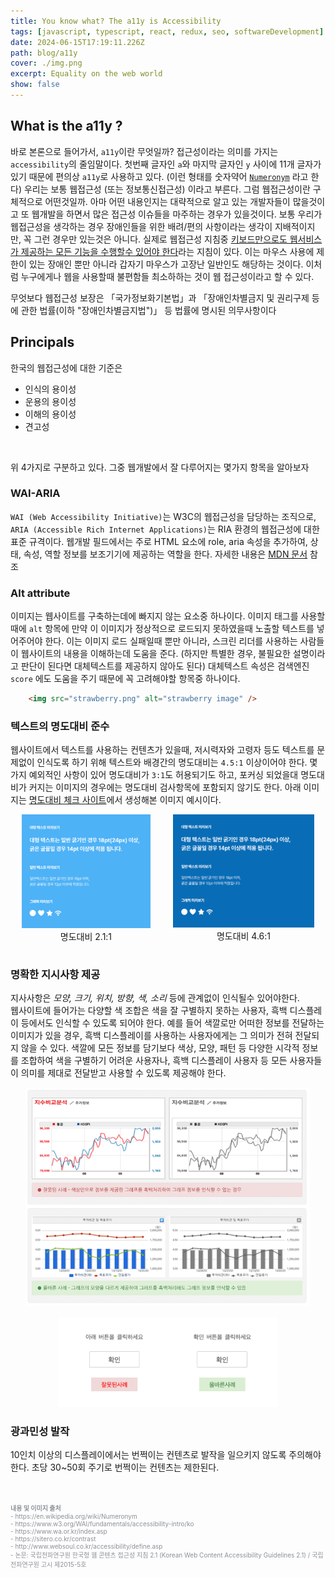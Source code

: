 ```yaml
---
title: You know what? The a11y is Accessibility
tags: [javascript, typescript, react, redux, seo, softwareDevelopment]
date: 2024-06-15T17:19:11.226Z
path: blog/a11y
cover: ./img.png
excerpt: Equality on the web world
show: false
---
```


## What is the a11y ?
바로 본론으로 들어가서, `a11y`이란 무엇일까? 접근성이라는 의미를 가지는 `accessibility`의 줄임말이다. 첫번째 글자인 `a`와 마지막 글자인 `y` 사이에 11개 글자가 있기 때문에 편의상 `a11y`로 사용하고 있다. (이런 형태를 숫자약어 <a href='https://en.wikipedia.org/wiki/Numeronym' target="_blank" rel="noopener noreferrer">`Numeronym`</a> 라고 한다)
우리는 보통 웹접근성 (또는 정보통신접근성) 이라고 부른다. 그럼 웹접근성이란 구체적으로 어떤것일까. 아마 어떤 내용인지는 대략적으로 알고 있는 개발자들이 많을것이고 또 웹개발을 하면서 많은 접근성 이슈들을 마주하는 경우가 있을것이다. 
보통 우리가 웹접근성을 생각하는 경우 장애인들을 위한 배려/편의 사항이라는 생각이 지배적이지만, 꼭 그런 경우만 있는것은 아니다. 실제로 웹접근성 지침중 <u>키보드만으로도 웹서비스가 제공하는 모든 기능을 수행할수 있어야 한다</u>라는 지침이 있다. 이는 마우스 사용에 제한이 있는 장애인 뿐만 아니라 갑자기 마우스가 고장난 일반인도 해당하는 것이다. 이처럼 누구에게나 웹을 사용할때 불편함들 최소하하는 것이 웹 접근성이라고 할 수 있다.

<div class="quote">
무엇보다 웹접근성 보장은 「국가정보화기본법」과 「장애인차별금지 및 권리구제 등에 관한 법률(이하 "장애인차별금지법")」 등 법률에 명시된 의무사항이다
</div>

## Principals
한국의 웹접근성에 대한 기준은
- 인식의 용이성
- 운용의 용이성
- 이해의 용이성
- 견고성

<br/>

위 4가지로 구분하고 있다. 그중 웹개발에서 잘 다루어지는 몇가지 항목을 알아보자

### WAI-ARIA
`WAI (Web Accessibility Initiative)`는 W3C의 웹접근성을 담당하는 조직으로, `ARIA (Accessible Rich Internet Applications)`는 RIA 환경의 웹접근성에 대한 표준 규격이다. 웹개발 필드에서는 주로 HTML 요소에 role, aria 속성을 추가하여, 상태, 속성, 역할 정보를 보조기기에 제공하는 역할을 한다. 자세한 내용은 <a href='https://developer.mozilla.org/en-US/docs/Web/Accessibility/ARIA' target="_blank" rel="noopener noreferrer">MDN 문서</a> 참조 

### Alt attribute 
이미지는 웹사이트를 구축하는데에 빠지지 않는 요소중 하나이다. 이미지 태그를 사용할때에 `alt` 항목에 만약 이 이미지가 정상적으로 로드되지 못하였을때 노출할 텍스트를 넣어주어야 한다. 이는 이미지 로드 실패일때 뿐만 아니라, 스크린 리더를 사용하는 사람들이 웹사이트의 내용을 이해하는데 도움을 준다. (하지만 특별한 경우, 불필요한 설명이라고 판단이 된다면 대체텍스트를 제공하지 않아도 된다) 
대체텍스트 속성은 검색엔진 `score` 에도 도움을 주기 때문에 꼭 고려해야할 항목중 하나이다.

```html
    <img src="strawberry.png" alt="strawberry image" />
```

### 텍스트의 명도대비 준수
웹사이트에서 텍스트를 사용하는 컨텐츠가 있을때, 저시력자와 고령자 등도 텍스트를 문제없이 인식도록 하기 위해 텍스트와 배경간의 명도대비는 `4.5:1` 이상이어야 한다.
몇가지 예외적인 사항이 있어 명도대비가 `3:1`도 허용되기도 하고, 포커싱 되었을대 명도대비가 커지는 이미지의 경우에는 명도대비 검사항목에 포함되지 않기도 한다. 아래 이미지는 <a href='https://sitero.co.kr/contrast' target="_blank" rel="noopener noreferrer">명도대비 체크 사이트</a>에서 생성해본 이미지 예시이다.

<div style="display:flex;">
<div style="width: 41%;margin-bottom: 15px; margin-left:auto; margin-right: auto;text-align: center">
    <img src="./2_1.png"/>
    <span>명도대비 2.1:1</span>
</div>
<div style="width: 45%;margin-bottom: 15px; margin-left:auto; margin-right: auto;text-align: center">
    <img src="./4_6.png"/>
    <span>명도대비 4.6:1</span>
</div>
</div>

### 명확한 지시사항 제공
지사사항은 _모양, 크기, 위치, 방향, 색, 소리_ 등에 관계없이 인식될수 있어야한다.  
웹사이트에 들어가는 다양할 색 조합은 색을 잘 구별하지 못하는 사용자, 흑백 디스플레이 등에서도 인식할 수 있도록 되어야 한다. 
예를 들어 색깔로만 어떠한 정보를 전달하는 이미지가 있을 경우, 흑백 디스플레이를 사용하는 사용자에게는 그 의미가 전혀 전달되지 않을 수 있다. 
색깔에 모든 정보를 담기보다 색상, 모양, 패턴 등 다양한 시각적 정보를 조합하여 색을 구별하기 어려운 사용자나, 흑백 디스플레이 사용자 등 모든 사용자들이 의미를 제대로 전달받고 사용할 수 있도록 제공해야 한다. 

<div style="width: 90%;margin-bottom: 15px; margin-left:auto; margin-right: auto;text-align: center">
    <img src="./chart.png"/>
</div>

<div style="width: 70%;margin-bottom: 15px; margin-left:auto; margin-right: auto;text-align: center;">
    <img src="./color.png" />
</div>

### 광과민성 발작 
10인치 이상의 디스플레이에서는 번쩍이는 컨텐츠로 발작을 일으키지 않도록 주의해야한다. 초당 30~50회 주기로 번쩍이는 컨텐츠는 제한된다.  



<br/>
<br/>
<div style="font-size:10px;color:#8b9196;word-break: break-all"><b>내용 및 이미지 출처</b><br/>
- https://en.wikipedia.org/wiki/Numeronym <br/>
- https://www.w3.org/WAI/fundamentals/accessibility-intro/ko <br/>
- https://www.wa.or.kr/index.asp <br/>
- https://sitero.co.kr/contrast <br/>
- http://www.websoul.co.kr/accessibility/define.asp <br/>
- 논문: 국립전파연구원 한국형 웹 콘텐츠 접근성 지침 2.1 (Korean Web Content Accessibility Guidelines 2.1) / 국립전파연구원 고시 제2015-5호
</div>